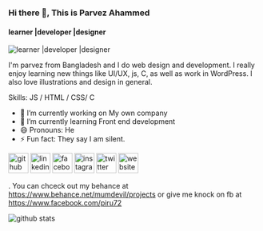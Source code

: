 ### Hi there 👋, This is Parvez Ahammed
#### learner |developer |designer
![learner |developer |designer](https://pbs.twimg.com/profile_banners/1158310606170140674/1593166731/1080x360)

I'm parvez from Bangladesh and I do web design and development. I really enjoy learning new things like UI/UX, js, C, as well as work in WordPress. I also love illustrations and design in general.

Skills: JS / HTML / CSS/ C

- 🔭 I’m currently working on My own company  
- 🌱 I’m currently learning Front end development 
- 😄 Pronouns: He 
- ⚡ Fun fact: They say I am silent. 


[<img src='https://cdn.jsdelivr.net/npm/simple-icons@3.0.1/icons/github.svg' alt='github' height='40'>](https://github.com/piru72)  [<img src='https://cdn.jsdelivr.net/npm/simple-icons@3.0.1/icons/linkedin.svg' alt='linkedin' height='40'>](https://www.linkedin.com/in/parvez-ahammed-604296198/)  [<img src='https://cdn.jsdelivr.net/npm/simple-icons@3.0.1/icons/facebook.svg' alt='facebook' height='40'>](https://www.facebook.com/piru72)  [<img src='https://cdn.jsdelivr.net/npm/simple-icons@3.0.1/icons/instagram.svg' alt='instagram' height='40'>](https://www.instagram.com/piru_627/)  [<img src='https://cdn.jsdelivr.net/npm/simple-icons@3.0.1/icons/twitter.svg' alt='twitter' height='40'>](https://twitter.com/pirubic_72)  [<img src='https://cdn.jsdelivr.net/npm/simple-icons@3.0.1/icons/icloud.svg' alt='website' height='40'>](https://parvezsworld.info/)  

 . You can chceck out my behance at https://www.behance.net/mumdevil/projects or give me knock on fb at  https://www.facebook.com/piru72

![github stats](https://github-readme-stats.vercel.app/api?username=piru72)
